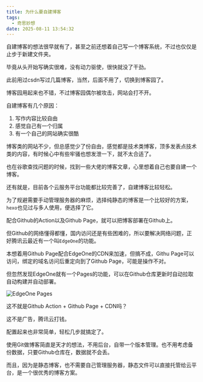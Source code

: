 ```yaml
---
title: 为什么要自建博客
tags:
  - 奇思妙想
date: 2025-08-11 13:54:32
---
```


自建博客的想法很早就有了，甚至之前还想着自己写一个博客系统，不过也仅仅是止步于新建文件夹。

毕竟从头开始写确实很难，没有动力驱使，很快就没了干劲。

此前用过csdn写过几篇博客，当然，后面不用了，切换到博客园了。

博客园用起来也不错，不过博客园偶尔被攻击，网站会打不开。

自建博客有几个原因：

1. 写作内容比较自由
2. 感觉自己有一个归属
3. 有一个自己的网站确实很酷

博客类的网站不少，但总感觉少了份自由，感觉都是技术类博客，顶多发表点技术类的内容，有时候心中有些牢骚也想发泄一下，就不太合适了。

也在谷歌查找问题的时候，找到一些大佬的博客文章，心里想着自己也要自建一个博客。

还有就是，目前各个云服务平台功能都比较完善了，自建博客比较轻松。

为了规避需要手动管理服务器的麻烦，选择纯静态的博客是一个比较好的方案，`hexo`也见过与多人使用，便选择了它。

配合Github的Action以及Github Page，就可以把博客部署在Github上。

但Github的网络懂得都懂，国内访问还是有些困难的，所以要解决网络问题，正好腾讯云最近有一个叫`EdgeOne`的功能。

本想着用Github Page配合EdgeOne的CDN来加速，但搞不成，Githu Page可以访问，绑定的域名访问后重定向到了Github Page，可能是操作不对。

但忽然发现EdgeOne就有一个Pages的功能，可以在Github仓库更新时自动拉取自动构建并自动部署。

![EdgeOne Pages](pages.png)

这不就是Github Action + Github Page + CDN吗？

这不是广告，腾讯云打钱。

配置起来也非常简单，轻松几步就搞定了。

使用Git做博客简直是天才的想法，不用后台，自带一个版本管理。也不用考虑备份数据，只要Github仓库在，数据就不会丢。

而且，因为是静态博客，也不需要自己管理服务器，静态文件可以直接托管给云平台，是一个很优秀的博客方案。